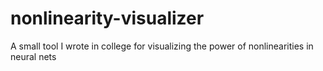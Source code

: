 # nonlinearity-visualizer
A small tool I wrote in college for visualizing the power of nonlinearities in neural nets
